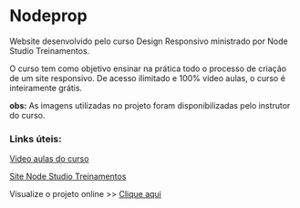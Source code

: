 # Nodeprop
Website desenvolvido pelo curso Design Responsivo ministrado por Node Studio Treinamentos.

O curso tem como objetivo ensinar na prática todo o processo de criação de um site responsivo. De acesso ilimitado e 100% video aulas,
o curso é inteiramente grátis.

**obs:** As imagens utilizadas no projeto foram disponibilizadas pelo instrutor do curso.


### Links úteis:
[Video aulas do curso](https://www.youtube.com/watch?v=Z7z8J12hMco&list=PLwXQLZ3FdTVFi6oHo_K4IYDcwCU5-f1x5)

[Site Node Studio Treinamentos](https://www.nodestudio.com.br/)  
  
 Visualize o projeto online >> [Clique aqui](https://jhenifferdaniely.github.io/nodeprop/)
